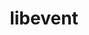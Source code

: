 ---
title: "libevent"
layout: cache
category: package
meta: {"versions": ["2.1.12", "2.1.8"], "compilers": ["apple-clang@12.0.0", "gcc@10.3.0", "gcc@7.3.1", "gcc@7.5.0", "gcc@8.1.0", "gcc@8.3.1", "gcc@8.4.1", "gcc@9.3.0"]}
spec_files: 
 - spec-0.json
 - spec-1.json
 - spec-2.json
 - spec-3.json
 - spec-4.json
 - spec-5.json
 - spec-6.json
 - spec-7.json
 - spec-8.json
 - spec-9.json
 - spec-10.json
 - spec-11.json
 - spec-12.json
 - spec-13.json
 - spec-14.json
 - spec-15.json
 - spec-16.json
 - spec-17.json
 - spec-18.json
 - spec-19.json
 - spec-20.json
 - spec-21.json
 - spec-22.json
 - spec-23.json
 - spec-24.json
 - spec-25.json
 - spec-26.json
 - spec-27.json
 - spec-28.json
 - spec-29.json
 - spec-30.json
 - spec-31.json
 - spec-32.json
 - spec-33.json
 - spec-34.json
 - spec-35.json
 - spec-36.json
 - spec-37.json
 - spec-38.json
 - spec-39.json
 - spec-40.json
 - spec-41.json
 - spec-42.json
 - spec-43.json
spec_names:
 - 'libevent@2.1.12%gcc@9.3.0+openssl arch=linux-rhel7-ppc64le ^openssl@1.1.1k%gcc@9.3.0~docs+systemcerts arch=linux-rhel7-ppc64le ^zlib@1.2.11%gcc@9.3.0+optimize+pic+shared arch=linux-rhel7-ppc64le'
 - 'libevent@2.1.12%gcc@7.5.0+openssl arch=linux-ubuntu18.04-x86_64 ^openssl@1.1.1j%gcc@7.5.0+systemcerts arch=linux-ubuntu18.04-x86_64 ^zlib@1.2.11%gcc@7.5.0+optimize+pic+shared arch=linux-ubuntu18.04-x86_64'
 - 'libevent@2.1.12%apple-clang@12.0.0+openssl arch=darwin-catalina-x86_64 ^openssl@1.1.1k%apple-clang@12.0.0~docs+systemcerts arch=darwin-catalina-x86_64 ^zlib@1.2.11%apple-clang@12.0.0+optimize+pic+shared arch=darwin-catalina-x86_64'
 - 'libevent@2.1.12%gcc@8.3.1+openssl arch=linux-rhel8-x86_64 ^openssl@1.1.1k%gcc@8.3.1~docs+systemcerts arch=linux-rhel8-x86_64 ^zlib@1.2.11%gcc@8.3.1+optimize+pic+shared arch=linux-rhel8-x86_64'
 - 'libevent@2.1.12%gcc@8.1.0+openssl arch=linux-rhel7-x86_64 ^openssl@1.1.1k%gcc@8.1.0~docs+systemcerts arch=linux-rhel7-x86_64 ^zlib@1.2.11%gcc@8.1.0+optimize+pic+shared arch=linux-rhel7-x86_64'
 - 'libevent@2.1.12%gcc@8.1.0+openssl arch=linux-rhel7-x86_64 ^openssl@1.1.1j%gcc@8.1.0+systemcerts arch=linux-rhel7-x86_64 ^zlib@1.2.11%gcc@8.1.0+optimize+pic+shared arch=linux-rhel7-x86_64'
 - 'libevent@2.1.12%gcc@7.5.0+openssl arch=linux-ubuntu18.04-ppc64le ^openssl@1.1.1k%gcc@7.5.0~docs+systemcerts arch=linux-ubuntu18.04-ppc64le ^zlib@1.2.11%gcc@7.5.0+optimize+pic+shared arch=linux-ubuntu18.04-ppc64le'
 - 'libevent@2.1.8%gcc@7.5.0+openssl arch=linux-ubuntu18.04-x86_64 ^openssl@1.1.1i%gcc@7.5.0+systemcerts arch=linux-ubuntu18.04-x86_64 ^zlib@1.2.11%gcc@7.5.0+optimize+pic+shared arch=linux-ubuntu18.04-x86_64'
 - 'libevent@2.1.12%gcc@9.3.0+openssl arch=linux-ubuntu20.04-x86_64 ^openssl@1.1.1k%gcc@9.3.0~docs+systemcerts arch=linux-ubuntu20.04-x86_64 ^zlib@1.2.11%gcc@9.3.0+optimize+pic+shared arch=linux-ubuntu20.04-x86_64'
 - 'libevent@2.1.12%gcc@9.3.0+openssl arch=linux-ubuntu20.04-x86_64 ^openssl@1.1.1j%gcc@9.3.0+systemcerts arch=linux-ubuntu20.04-x86_64 ^zlib@1.2.11%gcc@9.3.0+optimize+pic+shared arch=linux-ubuntu20.04-x86_64'
 - 'libevent@2.1.12%gcc@8.3.1+openssl arch=linux-rhel8-ppc64le ^openssl@1.1.1j%gcc@8.3.1+systemcerts arch=linux-rhel8-ppc64le ^zlib@1.2.11%gcc@8.3.1+optimize+pic+shared arch=linux-rhel8-ppc64le'
 - 'libevent@2.1.12%gcc@9.3.0+openssl arch=linux-ubuntu20.04-ppc64le ^openssl@1.1.1j%gcc@9.3.0~docs+systemcerts arch=linux-ubuntu20.04-ppc64le ^zlib@1.2.11%gcc@9.3.0+optimize+pic+shared arch=linux-ubuntu20.04-ppc64le'
 - 'libevent@2.1.12%gcc@8.1.0+openssl arch=linux-rhel7-x86_64 ^openssl@1.1.1j%gcc@8.1.0~docs+systemcerts arch=linux-rhel7-x86_64 ^zlib@1.2.11%gcc@8.1.0+optimize+pic+shared arch=linux-rhel7-x86_64'
 - 'libevent@2.1.12%gcc@9.3.0+openssl arch=linux-ubuntu20.04-ppc64le ^openssl@1.1.1j%gcc@9.3.0+systemcerts arch=linux-ubuntu20.04-ppc64le ^zlib@1.2.11%gcc@9.3.0+optimize+pic+shared arch=linux-ubuntu20.04-ppc64le'
 - 'libevent@2.1.12%gcc@7.5.0+openssl arch=linux-ubuntu18.04-x86_64 ^openssl@1.1.1k%gcc@7.5.0~docs+systemcerts arch=linux-ubuntu18.04-x86_64 ^zlib@1.2.11%gcc@7.5.0+optimize+pic+shared arch=linux-ubuntu18.04-x86_64'
 - 'libevent@2.1.12%gcc@8.3.1+openssl arch=linux-rhel8-ppc64le ^openssl@1.1.1j%gcc@8.3.1~docs+systemcerts arch=linux-rhel8-ppc64le ^zlib@1.2.11%gcc@8.3.1+optimize+pic+shared arch=linux-rhel8-ppc64le'
 - 'libevent@2.1.12%gcc@8.3.1+openssl arch=linux-rhel8-x86_64 ^openssl@1.1.1j%gcc@8.3.1~docs+systemcerts arch=linux-rhel8-x86_64 ^zlib@1.2.11%gcc@8.3.1+optimize+pic+shared arch=linux-rhel8-x86_64'
 - 'libevent@2.1.12%gcc@10.3.0+openssl arch=linux-ubuntu21.04-ppc64le ^openssl@1.1.1k%gcc@10.3.0~docs+systemcerts arch=linux-ubuntu21.04-ppc64le ^zlib@1.2.11%gcc@10.3.0+optimize+pic+shared arch=linux-ubuntu21.04-ppc64le'
 - 'libevent@2.1.12%gcc@8.1.0+openssl arch=linux-rhel7-ppc64le ^openssl@1.1.1k%gcc@8.1.0~docs+systemcerts arch=linux-rhel7-ppc64le ^zlib@1.2.11%gcc@8.1.0+optimize+pic+shared arch=linux-rhel7-ppc64le'
 - 'libevent@2.1.12%gcc@7.3.1+openssl arch=linux-amzn2-x86_64 ^openssl@1.1.1j%gcc@7.3.1+systemcerts arch=linux-amzn2-x86_64 ^zlib@1.2.11%gcc@7.3.1+optimize+pic+shared arch=linux-amzn2-x86_64'
 - 'libevent@2.1.12%gcc@7.5.0+openssl arch=linux-ubuntu18.04-ppc64le ^openssl@1.1.1j%gcc@7.5.0~docs+systemcerts arch=linux-ubuntu18.04-ppc64le ^zlib@1.2.11%gcc@7.5.0+optimize+pic+shared arch=linux-ubuntu18.04-ppc64le'
 - 'libevent@2.1.12%gcc@8.1.0+openssl arch=linux-rhel7-ppc64le ^openssl@1.1.1j%gcc@8.1.0~docs+systemcerts arch=linux-rhel7-ppc64le ^zlib@1.2.11%gcc@8.1.0+optimize+pic+shared arch=linux-rhel7-ppc64le'
 - 'libevent@2.1.12%gcc@8.1.0+openssl arch=linux-rhel7-x86_64 ^openssl@1.1.1i%gcc@8.1.0+systemcerts arch=linux-rhel7-x86_64 ^zlib@1.2.11%gcc@8.1.0+optimize+pic+shared arch=linux-rhel7-x86_64'
 - 'libevent@2.1.12%gcc@8.4.1+openssl arch=linux-rhel8-ppc64le ^openssl@1.1.1k%gcc@8.4.1~docs+systemcerts arch=linux-rhel8-ppc64le ^zlib@1.2.11%gcc@8.4.1+optimize+pic+shared arch=linux-rhel8-ppc64le'
 - 'libevent@2.1.12%gcc@9.3.0+openssl arch=cray-cnl7-haswell ^openssl@1.1.1k%gcc@9.3.0~docs+systemcerts arch=cray-cnl7-haswell ^zlib@1.2.11%gcc@9.3.0+optimize+pic+shared arch=cray-cnl7-haswell'
 - 'libevent@2.1.12%gcc@9.3.0+openssl arch=linux-ubuntu20.04-x86_64 ^openssl@1.1.1j%gcc@9.3.0~docs+systemcerts arch=linux-ubuntu20.04-x86_64 ^zlib@1.2.11%gcc@9.3.0+optimize+pic+shared arch=linux-ubuntu20.04-x86_64'
 - 'libevent@2.1.12%gcc@8.1.0+openssl arch=linux-rhel7-ppc64le ^openssl@1.1.1j%gcc@8.1.0+systemcerts arch=linux-rhel7-ppc64le ^zlib@1.2.11%gcc@8.1.0+optimize+pic+shared arch=linux-rhel7-ppc64le'
 - 'libevent@2.1.12%gcc@9.3.0+openssl arch=linux-ubuntu20.04-ppc64le ^openssl@1.1.1k%gcc@9.3.0~docs+systemcerts arch=linux-ubuntu20.04-ppc64le ^zlib@1.2.11%gcc@9.3.0+optimize+pic+shared arch=linux-ubuntu20.04-ppc64le'
 - 'libevent@2.1.12%gcc@7.5.0+openssl arch=linux-ubuntu18.04-x86_64 ^openssl@1.1.1j%gcc@7.5.0~docs+systemcerts arch=linux-ubuntu18.04-x86_64 ^zlib@1.2.11%gcc@7.5.0+optimize+pic+shared arch=linux-ubuntu18.04-x86_64'
 - 'libevent@2.1.12%gcc@7.5.0+openssl arch=linux-ubuntu18.04-ppc64le ^openssl@1.1.1j%gcc@7.5.0+systemcerts arch=linux-ubuntu18.04-ppc64le ^zlib@1.2.11%gcc@7.5.0+optimize+pic+shared arch=linux-ubuntu18.04-ppc64le'
 - 'libevent@2.1.12%gcc@8.3.1+openssl arch=linux-rhel8-ppc64le ^openssl@1.1.1k%gcc@8.3.1~docs+systemcerts arch=linux-rhel8-ppc64le ^zlib@1.2.11%gcc@8.3.1+optimize+pic+shared arch=linux-rhel8-ppc64le'
 - 'libevent@2.1.12%gcc@8.3.1+openssl arch=linux-rhel8-x86_64 ^openssl@1.1.1j%gcc@8.3.1+systemcerts arch=linux-rhel8-x86_64 ^zlib@1.2.11%gcc@8.3.1+optimize+pic+shared arch=linux-rhel8-x86_64'
 - 'libevent@2.1.12%gcc@8.3.1+openssl arch=linux-rhel8-ppc64le ^openssl@1.1.1i%gcc@8.3.1+systemcerts arch=linux-rhel8-ppc64le ^zlib@1.2.11%gcc@8.3.1+optimize+pic+shared arch=linux-rhel8-ppc64le'
 - 'libevent@2.1.12%gcc@10.3.0+openssl arch=linux-ubuntu21.04-x86_64 ^openssl@1.1.1k%gcc@10.3.0~docs+systemcerts arch=linux-ubuntu21.04-x86_64 ^zlib@1.2.11%gcc@10.3.0+optimize+pic+shared arch=linux-ubuntu21.04-x86_64'
 - 'libevent@2.1.12%gcc@7.5.0+openssl arch=linux-ubuntu18.04-ppc64le ^openssl@1.1.1i%gcc@7.5.0+systemcerts arch=linux-ubuntu18.04-ppc64le ^zlib@1.2.11%gcc@7.5.0+optimize+pic+shared arch=linux-ubuntu18.04-ppc64le'
 - 'libevent@2.1.12%gcc@9.3.0+openssl arch=linux-ubuntu20.04-ppc64le ^openssl@1.1.1i%gcc@9.3.0+systemcerts arch=linux-ubuntu20.04-ppc64le ^zlib@1.2.11%gcc@9.3.0+optimize+pic+shared arch=linux-ubuntu20.04-ppc64le'
 - 'libevent@2.1.12%gcc@9.3.0+openssl arch=linux-rhel7-x86_64 ^openssl@1.1.1k%gcc@9.3.0~docs+systemcerts arch=linux-rhel7-x86_64 ^zlib@1.2.11%gcc@9.3.0+optimize+pic+shared arch=linux-rhel7-x86_64'
 - 'libevent@2.1.12%gcc@7.5.0+openssl arch=linux-ubuntu18.04-x86_64 ^openssl@1.1.1i%gcc@7.5.0+systemcerts arch=linux-ubuntu18.04-x86_64 ^zlib@1.2.11%gcc@7.5.0+optimize+pic+shared arch=linux-ubuntu18.04-x86_64'
 - 'libevent@2.1.12%gcc@8.1.0+openssl arch=linux-rhel7-ppc64le ^openssl@1.1.1i%gcc@8.1.0+systemcerts arch=linux-rhel7-ppc64le ^zlib@1.2.11%gcc@8.1.0+optimize+pic+shared arch=linux-rhel7-ppc64le'
 - 'libevent@2.1.12%gcc@8.4.1+openssl arch=linux-rhel8-x86_64 ^openssl@1.1.1k%gcc@8.4.1~docs+systemcerts arch=linux-rhel8-x86_64 ^zlib@1.2.11%gcc@8.4.1+optimize+pic+shared arch=linux-rhel8-x86_64'
 - 'libevent@2.1.12%gcc@9.3.0+openssl arch=linux-ubuntu20.04-x86_64 ^openssl@1.1.1i%gcc@9.3.0+systemcerts arch=linux-ubuntu20.04-x86_64 ^zlib@1.2.11%gcc@9.3.0+optimize+pic+shared arch=linux-ubuntu20.04-x86_64'
 - 'libevent@2.1.12%gcc@8.3.1+openssl arch=linux-rhel8-x86_64 ^openssl@1.1.1i%gcc@8.3.1+systemcerts arch=linux-rhel8-x86_64 ^zlib@1.2.11%gcc@8.3.1+optimize+pic+shared arch=linux-rhel8-x86_64'
 - 'libevent@2.1.12%gcc@7.3.1+openssl arch=linux-amzn2-x86_64 ^openssl@1.1.1j%gcc@7.3.1~docs+systemcerts arch=linux-amzn2-x86_64 ^zlib@1.2.11%gcc@7.3.1+optimize+pic+shared arch=linux-amzn2-x86_64'
 - 'libevent@2.1.12%gcc@7.3.1+openssl arch=linux-amzn2-x86_64 ^openssl@1.1.1k%gcc@7.3.1~docs+systemcerts arch=linux-amzn2-x86_64 ^zlib@1.2.11%gcc@7.3.1+optimize+pic+shared arch=linux-amzn2-x86_64'
---